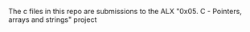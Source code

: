 The c files in this repo are submissions to the ALX "0x05. C - Pointers, arrays and strings" project
